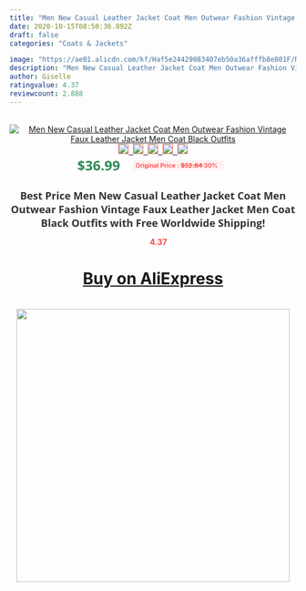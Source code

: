 ```yaml
---
title: "Men New Casual Leather Jacket Coat Men Outwear Fashion Vintage Faux Leather Jacket Men Coat Black Outfits"
date: 2020-10-15T08:50:36.892Z
draft: false
categories: "Coats & Jackets"

image: "https://ae01.alicdn.com/kf/Haf5e24429083407eb50a36afffb8e801F/Men-New-Casual-Leather-Jacket-Coat-Men-Outwear-Fashion-Vintage-Faux-Leather-Jacket-Men-Coat-Black.jpg"
description: "Men New Casual Leather Jacket Coat Men Outwear Fashion Vintage Faux Leather Jacket Men Coat Black Outfits"
author: Giselle
ratingvalue: 4.37
reviewcount: 2.888
---
```

<br>
<div style="text-align: center;">
<a href="https://s.click.aliexpress.com/e/_9gn3Al" target="_blank" rel="nofollow noopener noreferrer"><img alt="Men New Casual Leather Jacket Coat Men Outwear Fashion Vintage Faux Leather Jacket Men Coat Black Outfits" class="magnifier-image" src="https://ae01.alicdn.com/kf/Haf5e24429083407eb50a36afffb8e801F/Men-New-Casual-Leather-Jacket-Coat-Men-Outwear-Fashion-Vintage-Faux-Leather-Jacket-Men-Coat-Black.jpg_640x640.jpg">
<br>
<img style="border:1px solid salmon" src="https://ae01.alicdn.com/kf/Haf5e24429083407eb50a36afffb8e801F/Men-New-Casual-Leather-Jacket-Coat-Men-Outwear-Fashion-Vintage-Faux-Leather-Jacket-Men-Coat-Black.jpg_120x120.jpg">&nbsp;&nbsp;<img style="border:1px solid salmon" src="https://ae01.alicdn.com/kf/Hcadd71ef0c134f06b35a4fa1d778b573o/Men-New-Casual-Leather-Jacket-Coat-Men-Outwear-Fashion-Vintage-Faux-Leather-Jacket-Men-Coat-Black.jpg_120x120.jpg">&nbsp;&nbsp;<img style="border:1px solid salmon" src="https://ae01.alicdn.com/kf/H8a4b9e0ab25a49e7883b64e3530b1218o/Men-New-Casual-Leather-Jacket-Coat-Men-Outwear-Fashion-Vintage-Faux-Leather-Jacket-Men-Coat-Black.jpg_120x120.jpg">&nbsp;&nbsp;<img style="border:1px solid salmon" src="https://ae01.alicdn.com/kf/H42b6f8bee1af4a009453f65b6eb19ac0o/Men-New-Casual-Leather-Jacket-Coat-Men-Outwear-Fashion-Vintage-Faux-Leather-Jacket-Men-Coat-Black.jpg_120x120.jpg">&nbsp;&nbsp;<img style="border:1px solid salmon" src="https://ae01.alicdn.com/kf/Hd1610b56f3024764a32a5b1f4477d1571/Men-New-Casual-Leather-Jacket-Coat-Men-Outwear-Fashion-Vintage-Faux-Leather-Jacket-Men-Coat-Black.jpg_120x120.jpg"></a></div><br0>
<div style="text-align: center;"><span style="background-color: white; border: 0px; box-sizing: border-box; color: seagreen; display: inline-block; font-family: &quot;open sans&quot; , &quot;arial&quot; , &quot;helvetica&quot; , sans-serif , &quot;heiti&quot;; font-size: 24px; font-stretch: inherit; font-weight: 700; line-height: inherit; margin: 0px 10px 0px 0px; padding: 0px; vertical-align: middle;">$36.99 </span>
<span style="background: rgb(255 , 241 , 241); border-radius: 3px; border: 0px; box-sizing: border-box; color: #ff4747; display: inline-block; font-family: inherit; font-size: 12px; font-stretch: inherit; font-style: inherit; font-variant: inherit; font-weight: 600; line-height: inherit; margin: 0px; padding: 2px 5px; transform: scale(0.9); vertical-align: middle;">Original Price : <b style="text-decoration: line-through;">$52.84 </b> 30%&nbsp;&nbsp;</span></div>
<h1 style="color: #333333; display: inline-block; font-family: &quot;open sans&quot; , &quot;arial&quot; , &quot;helvetica&quot; , sans-serif , &quot;heiti&quot;; font-size: 18px; font-stretch: inherit; font-weight: 700; text-align: center;">Best Price Men New Casual Leather Jacket Coat Men Outwear Fashion Vintage Faux Leather Jacket Men Coat Black Outfits with Free Worldwide Shipping!</h1>
<div style="color: #ff4747; text-align: center;">
<img src="https://4.bp.blogspot.com/-M0ZcTcb-5uY/XleCXlxnR4I/AAAAAAAAAEc/OrjgMkXV1oMQFaCRZj5HQwOCBcu3w1FegCPcBGAYYCw/s1600/star.png" style="height: 15px;">&nbsp;<b>4.37</b></div>
<div class="button_cont" align="center"><a class="buynow_a" href="https://s.click.aliexpress.com/e/_9gn3Al" target="_blank" rel="nofollow noopener noreferrer"><H1>Buy on AliExpress</H1></a></div><br>
<div class="separator" style="clear: both; text-align: center;">
<img src="https://lh3.googleusercontent.com/-pTy5HemUv9M/XlePHvY0dAI/AAAAAAAAAE4/0nX5iRUoIWY8eMW9Dpxeirr157OZliDIgCLcBGAsYHQ/s1600/badge.gif" width="480">
</div>
